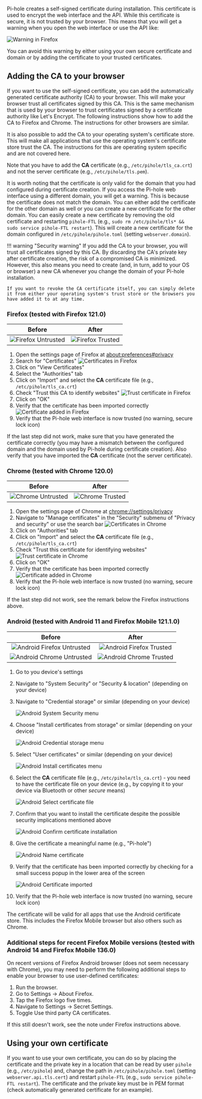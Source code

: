 Pi-hole creates a self-signed certificate during installation. This certificate is used to encrypt the web interface and the API. While this certificate is secure, it is not trusted by your browser. This means that you will get a warning when you open the web interface or use the API like:

![Warning in Firefox](../images/api/firefox-tls-insecure.png)

You can avoid this warning by either using your own secure certificate and domain or by adding the certificate to your trusted certificates.

## Adding the CA to your browser

If you want to use the self-signed certificate, you can add the automatically generated certificate authority (CA) to your browser. This will make your browser trust all certificates signed by this CA. This is the same mechanism that is used by your browser to trust certificates signed by a certificate authority like Let's Encrypt. The following instructions show how to add the CA to Firefox and Chrome. The instructions for other browsers are similar.

It is also possible to add the CA to your operating system's certificate store. This will make all applications that use the operating system's certificate store trust the CA. The instructions for this are operating system specific and are not covered here.

Note that you have to add the **CA** certificate (e.g., `/etc/pihole/tls_ca.crt`) and not the server certificate (e.g., `/etc/pihole/tls.pem`).

It is worth noting that the certificate is only valid for the domain that you had configured during certificate creation. If you access the Pi-hole web interface using a different domain, you will get a warning. This is because the certificate does not match the domain. You can either add the certificate for the other domain as well or you can create a new certificate for the other domain. You can easily create a new certificate by removing the old certificate and restarting `pihole-FTL` (e.g., `sudo rm /etc/pihole/tls* && sudo service pihole-FTL restart`). This will create a new certificate for the domain configured in `/etc/pihole/pihole.toml` (setting `webserver.domain`).

<!-- markdownlint-disable code-block-style -->
!!! warning "Security warning"
    If you add the CA to your browser, you will trust all certificates signed by this CA. By discarding the CA's private key after certificate creation, the risk of a compromised CA is minimized. However, this also means you need to create (and, in turn, add to your OS or browser) a new CA whenever you change the domain of your Pi-hole installation.

    If you want to revoke the CA certificate itself, you can simply delete it from either your operating system's trust store or the browsers you have added it to at any time.
<!-- markdownlint-enable code-block-style -->

### Firefox (tested with Firefox 121.0)

Before | After
:-----:|:-----:
![Firefox Untrusted](../images/api/firefox-pihole-untrusted.png) | ![Firefox Trusted](../images/api/firefox-pihole-trusted.png)

1. Open the settings page of Firefox at [about:preferences#privacy](about:preferences#privacy)
2. Search for "Certificates"
    ![Certificates in Firefox](../images/api/firefox-certificates.png)
3. Click on "View Certificates"
4. Select the "Authorities" tab
5. Click on "Import" and select the **CA** certificate file (e.g., `/etc/pihole/tls_ca.crt`)
6. Check "Trust this CA to identify websites"
    ![Trust certificate in Firefox](../images/api/firefox-ca-trust.png)
7. Click on "OK"
8. Verify that the certificate has been imported correctly
    ![Certificate added in Firefox](../images/api/firefox-ca-added.png)
9. Verify that the Pi-hole web interface is now trusted (no warning, secure lock icon)

If the last step did not work, make sure that you have generated the certificate correctly (you may have a mismatch between the configured domain and the domain used by Pi-hole during certificate creation). Also verify that you have imported the **CA** certificate (not the server certificate).

### Chrome (tested with Chrome 120.0)

Before | After
:-----:|:-----:
![Chrome Untrusted](../images/api/chrome-pihole-untrusted.png) | ![Chrome Trusted](../images/api/chrome-pihole-trusted.png)

1. Open the settings page of Chrome at [chrome://settings/privacy](chrome://settings/privacy)
2. Navigate to "Manage certificates" in the "Security" submenu of "Privacy and security" or use the search bar
    ![Certificates in Chrome](../images/api/chrome-certificates.png)
3. Click on "Authorities" tab
4. Click on "Import" and select the **CA** certificate file (e.g., `/etc/pihole/tls_ca.crt`)
5. Check "Trust this certificate for identifying websites"
    ![Trust certificate in Chrome](../images/api/chrome-ca-trust.png)
6. Click on "OK"
7. Verify that the certificate has been imported correctly
    ![Certificate added in Chrome](../images/api/chrome-ca-added.png)
8. Verify that the Pi-hole web interface is now trusted (no warning, secure lock icon)

If the last step did not work, see the remark below the Firefox instructions above.

### Android (tested with Android 11 and Firefox Mobile 121.1.0)

Before | After
:-----:|:-----:
![Android Firefox Untrusted](../images/api/android-pihole-untrusted.png) | ![Android Firefox Trusted](../images/api/android-pihole-trusted.png)
![Android Chrome Untrusted](../images/api/android-chrome-untrusted.png) | ![Android Chrome Trusted](../images/api/android-chrome-trusted.png)

1. Go to you device's settings
2. Navigate to "System Security" or "Security & location" (depending on your device)
3. Navigate to "Credential storage" or similar (depending on your device)

    ![Android System Security menu](../images/api/android-system-security.png)

4. Choose "Install certificates from storage" or similar (depending on your device)

    ![Android Credential storage menu](../images/api/android-credential-storage.png)

5. Select "User certificates" or similar (depending on your device)

    ![Android Install certificates menu](../images/api/android-install-ca.png)

6. Select the **CA** certificate file (e.g., `/etc/pihole/tls_ca.crt`) - you need to have the certificate file on your device (e.g., by copying it to your device via Bluetooth or other *secure* means)

    ![Android Select certificate file](../images/api/android-ca-select.png)

7. Confirm that you want to install the certificate despite the possible security implications mentioned above

    ![Android Confirm certificate installation](../images/api/android-ca-security-warning.png)

8. Give the certificate a meaningful name (e.g., "Pi-hole")

    ![Android Name certificate](../images/api/android-ca-name.png)

9. Verify that the certificate has been imported correctly by checking for a small success popup in the lower area of the screen

    ![Android Certificate imported](../images/api/android-ca-success.png)

10. Verify that the Pi-hole web interface is now trusted (no warning, secure lock icon)

The certificate will be valid for all apps that use the Android certificate store. This includes the Firefox Mobile browser but also others such as Chrome.

### Additional steps for recent Firefox Mobile versions (tested with Android 14 and Firefox Mobile 136.0)

On recent versions of Firefox Android browser (does not seem necessary with Chrome), you may need to perform the following additional steps to enable your browser to use user-defined certificates:

1. Run the browser.
2. Go to Settings → About Firefox.
3. Tap the Firefox logo five times.
4. Navigate to Settings → Secret Settings.
5. Toggle Use third party CA certificates.

If this still doesn't work, see the note under Firefox instructions above.

## Using your own certificate

If you want to use your own certificate, you can do so by placing the certificate and the private key in a location that can be read by user `pihole` (e.g., `/etc/pihole`) and, change the path in `/etc/pihole/pihole.toml` (setting `webserver.api.tls.cert`) and restart `pihole-FTL` (e.g., `sudo service pihole-FTL restart`). The certificate and the private key must be in PEM format (check automatically generated certificate for an example).
